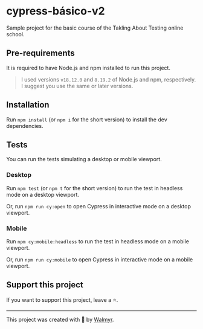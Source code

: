 # cypress-básico-v2

Sample project for the basic course of the Takling About Testing online school.

## Pre-requirements

It is required to have Node.js and npm installed to run this project.

> I used versions `v18.12.0` and `8.19.2` of Node.js and npm, respectively. I suggest you use the same or later versions.

## Installation

Run `npm install` (or `npm i` for the short version) to install the dev dependencies.

## Tests

You can run the tests simulating a desktop or mobile viewport.

### Desktop

Run `npm test` (or `npm t` for the short version) to run the test in headless mode on a desktop viewport. 

Or, run `npm run cy:open` to open Cypress in interactive mode on a desktop viewport.

### Mobile

Run `npm cy:mobile:headless` to run the test in headless mode on a mobile viewport.

Or, run `npm run cy:mobile` to open Cypress in interactive mode on a mobile viewport.

## Support this project

If you want to support this project, leave a ⭐.

___

This project was created with 💚 by [Walmyr](https://walmyr.dev).
